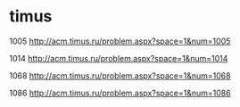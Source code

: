 timus
=====

1005   http://acm.timus.ru/problem.aspx?space=1&num=1005

1014   http://acm.timus.ru/problem.aspx?space=1&num=1014

1068   http://acm.timus.ru/problem.aspx?space=1&num=1068

1086   http://acm.timus.ru/problem.aspx?space=1&num=1086

